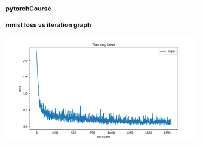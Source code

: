 ### pytorchCourse
### **mnist loss vs iteration graph**
![mnist image loss vs iterations ](https://github.com/ahmedasadmin/pytorchCourse/blob/main/mnist/lossVsIterations.png)
